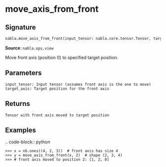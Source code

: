 # move_axis_from_front

## Signature

```python
nabla.move_axis_from_front(input_tensor: nabla.core.tensor.Tensor, target_axis: int) -> nabla.core.tensor.Tensor
```

**Source**: `nabla.ops.view`

Move front axis (position 0) to specified target position.

Parameters
----------
    input_tensor: Input tensor (assumes front axis is the one to move)
    target_axis: Target position for the front axis

Returns
-------
    Tensor with front axis moved to target position

Examples
--------

.. code-block:: python

    >>> x = nb.ones((4, 2, 3))  # front axis has size 4
    >>> y = move_axis_from_front(x, 2)  # shape (2, 3, 4)
    >>> # front axis moved to position 2: [1, 2, 0]

